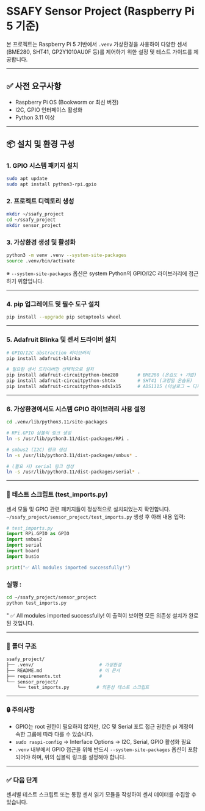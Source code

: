 # SSAFY Sensor Project (Raspberry Pi 5 기준)

본 프로젝트는 Raspberry Pi 5 기반에서 `.venv` 가상환경을 사용하여 다양한 센서(BME280, SHT41, GP2Y1010AU0F 등)를 제어하기 위한 설정 및 테스트 가이드를 제공합니다.

---

## ✅ 사전 요구사항

- Raspberry Pi OS (Bookworm or 최신 버전)
- I2C, GPIO 인터페이스 활성화
- Python 3.11 이상

---

## 📦 설치 및 환경 구성

### 1. GPIO 시스템 패키지 설치

```bash
sudo apt update
sudo apt install python3-rpi.gpio
```

### 2. 프로젝트 디렉토리 생성
```bash
mkdir ~/ssafy_project
cd ~/ssafy_project
mkdir sensor_project
```

### 3. 가상환경 생성 및 활성화
```bash
python3 -m venv .venv --system-site-packages
source .venv/bin/activate
```
※ `--system-site-packages` 옵션은 system Python의 GPIO/I2C 라이브러리에 접근하기 위함입니다.

---

### 4. pip 업그레이드 및 필수 도구 설치
```bash
pip install --upgrade pip setuptools wheel
```

---

### 5. Adafruit Blinka 및 센서 드라이버 설치
```bash
# GPIO/I2C abstraction 라이브러리
pip install adafruit-blinka

# 필요한 센서 드라이버만 선택적으로 설치
pip install adafruit-circuitpython-bme280       # BME280 (온습도 + 기압)
pip install adafruit-circuitpython-sht4x        # SHT41 (고정밀 온습도)
pip install adafruit-circuitpython-ads1x15      # ADS1115 (아날로그 → 디지털)
```

---

### 6. 가상환경에서도 시스템 GPIO 라이브러리 사용 설정
```bash
cd .venv/lib/python3.11/site-packages

# RPi.GPIO 심볼릭 링크 생성
ln -s /usr/lib/python3.11/dist-packages/RPi .

# smbus2 (I2C) 링크 생성
ln -s /usr/lib/python3.11/dist-packages/smbus* .

# (필요 시) serial 링크 생성
ln -s /usr/lib/python3.11/dist-packages/serial* .
```

---

### 🧪 테스트 스크립트 (test_imports.py)
센서 모듈 및 GPIO 관련 패키지들이 정상적으로 설치되었는지 확인합니다.
`~/ssafy_project/sensor_project/test_imports.py` 생성 후 아래 내용 입력:
```python
# test_imports.py
import RPi.GPIO as GPIO
import smbus2
import serial
import board
import busio

print("✅ All modules imported successfully!")
```
### 실행 :
```bash
cd ~/ssafy_project/sensor_project
python test_imports.py
```
" ✅ All modules imported successfully!
이 출력이 보이면 모든 의존성 설치가 완료된 것입니다.

---

### 📁 폴더 구조
```bash
ssafy_project/
├── .venv/                        # 가상환경
├── README.md                     # 이 문서
├── requirements.txt              #
└── sensor_project/              
    └── test_imports.py          # 의존성 테스트 스크립트
```

---

### 🔒 주의사항
- GPIO는 root 권한이 필요하지 않지만, I2C 및 Serial 포트 접근 권한은 pi 계정이 속한 그룹에 따라 다를 수 있습니다.
- `sudo raspi-config` → Interface Options → I2C, Serial, GPIO 활성화 필요
- `.venv` 내부에서 GPIO 접근을 위해 반드시 `--system-site-packages` 옵션이 포함되어야 하며, 위의 심볼릭 링크를 설정해야 합니다.

---

### ✅ 다음 단계
센서별 테스트 스크립트 또는 통합 센서 읽기 모듈을 작성하여 센서 데이터를 수집할 수 있습니다.
